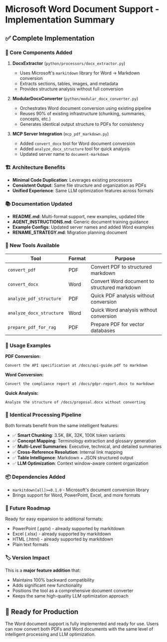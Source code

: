 # Microsoft Word Document Support - Implementation Summary

## ✅ Complete Implementation

### 🔧 Core Components Added

1. **DocxExtractor** (`python/processors/docx_extractor.py`)
   - Uses Microsoft's `markitdown` library for Word → Markdown conversion
   - Extracts sections, tables, images, and metadata
   - Provides structure analysis without full conversion

2. **ModularDocxConverter** (`python/modular_docx_converter.py`)
   - Orchestrates Word document conversion using existing pipeline
   - Reuses 90% of existing infrastructure (chunking, summaries, concepts, etc.)
   - Generates identical output structure to PDFs for consistency

3. **MCP Server Integration** (`mcp_pdf_markdown.py`)
   - Added `convert_docx` tool for Word document conversion
   - Added `analyze_docx_structure` tool for quick analysis
   - Updated server name to `document-markdown`

### 🏗️ Architecture Benefits

- **Minimal Code Duplication**: Leverages existing processors
- **Consistent Output**: Same file structure and organization as PDFs
- **Unified Experience**: Same LLM optimization features across formats

### 📚 Documentation Updated

- **README.md**: Multi-format support, new examples, updated title
- **AGENT_INSTRUCTIONS.md**: Generic document training guidance
- **Example Configs**: Updated server names and added Word examples
- **RENAME_STRATEGY.md**: Migration planning document

### 🧪 New Tools Available

| Tool | Format | Purpose |
|------|--------|---------|
| `convert_pdf` | PDF | Convert PDF to structured markdown |
| `convert_docx` | Word | Convert Word document to structured markdown |
| `analyze_pdf_structure` | PDF | Quick PDF analysis without conversion |
| `analyze_docx_structure` | Word | Quick Word analysis without conversion |
| `prepare_pdf_for_rag` | PDF | Prepare PDF for vector databases |

### 🎯 Usage Examples

**PDF Conversion:**
```
Convert the API specification at /docs/api-guide.pdf to markdown
```

**Word Conversion:**
```
Convert the compliance report at /docs/gdpr-report.docx to markdown
```

**Quick Analysis:**
```
Analyze the structure of /docs/proposal.docx without converting
```

### 🔄 Identical Processing Pipeline

Both formats benefit from the same intelligent features:

- ✅ **Smart Chunking**: 3.5K, 8K, 32K, 100K token variants
- ✅ **Concept Mapping**: Terminology extraction and glossary generation
- ✅ **Multi-Level Summaries**: Executive, technical, and detailed summaries
- ✅ **Cross-Reference Resolution**: Internal link mapping
- ✅ **Table Intelligence**: Markdown + JSON structured output
- ✅ **LLM Optimization**: Context window-aware content organization

### 📦 Dependencies Added

- `markitdown[all]>=0.1.0` - Microsoft's document conversion library
- Brings support for Word, PowerPoint, Excel, and more formats

### 🚀 Future Roadmap

Ready for easy expansion to additional formats:
- PowerPoint (.pptx) - already supported by markitdown
- Excel (.xlsx) - already supported by markitdown  
- HTML (.html) - already supported by markitdown
- Plain text formats

### 🏷️ Version Impact

This is a **major feature addition** that:
- Maintains 100% backward compatibility
- Adds significant new functionality
- Positions the tool as a comprehensive document converter
- Keeps the same high-quality LLM optimization approach

## 🎉 Ready for Production

The Word document support is fully implemented and ready for use. Users can now convert both PDFs and Word documents with the same level of intelligent processing and LLM optimization.